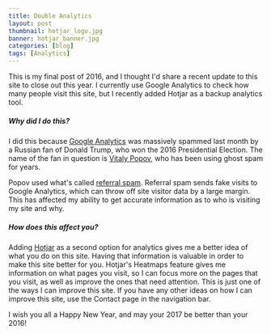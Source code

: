 ```yaml
---
title: Double Analytics
layout: post
thumbnail: hotjar_logo.jpg
banner: hotjar_banner.jpg
categories: [blog]
tags: [Analytics]
---
```


This is my final post of 2016, and I thought I'd share a recent update to this site to close out this year. I currently use Google Analytics to check how many people visit this site, but I recently added Hotjar as a backup analytics tool.

##### Why did I do this?

I did this because [Google Analytics][1] was massively spammed last month by a Russian fan of Donald Trump, who won the 2016 Presidential Election. The name of the fan in question is [Vitaly Popov][4], who has been using ghost spam for years.

Popov used what's called [referral spam][2]. Referral spam sends fake visits to Google Analytics, which can throw off site visitor data by a large margin. This has affected my ability to get accurate information as to who is visiting my site and why.

##### How does this affect you?

Adding [Hotjar][3] as a second option for analytics gives me a better idea of what you do on this site. Having that information is valuable in order to make this site better for you. Hotjar's Heatmaps feature gives me information on what pages you visit, so I can focus more on the pages that you visit, as well as improve the ones that need attention. This is just one of the ways I can improve this site. If you have any other ideas on how I can improve this site, use the Contact page in the navigation bar.

I wish you all a Happy New Year, and may your 2017 be better than your 2016!

[1]: https://www.google.com/analytics/
[2]: https://en.wikipedia.org/wiki/Referer_spam
[3]: https://www.hotjar.com/
[4]: http://motherboard.vice.com/read/this-pro-trump-russian-is-spamming-google-analytics
